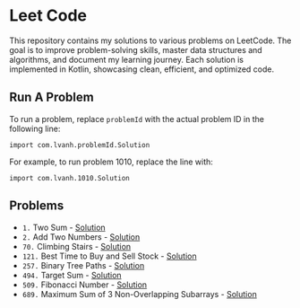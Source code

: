 # Leet Code
This repository contains my solutions to various problems on LeetCode. The goal is to improve problem-solving skills, master data structures and algorithms, and document my learning journey. Each solution is implemented in Kotlin, showcasing clean, efficient, and optimized code.
## Run A Problem
To run a problem, replace `problemId` with the actual problem ID in the following line:
```
import com.lvanh.problemId.Solution
```
For example, to run problem 1010, replace the line with:
```
import com.lvanh.1010.Solution
```
## Problems
- `1.` Two Sum - [Solution](https://github.com/LVAnh/leet-code/tree/main/src/main/kotlin/p1/Solution.kt)
- `2.` Add Two Numbers - [Solution](https://github.com/LVAnh/leet-code/tree/main/src/main/kotlin/p2/Solution.kt)
- `70.` Climbing Stairs - [Solution](https://github.com/LVAnh/leet-code/tree/main/src/main/kotlin/p70/Solution.kt)
- `121.` Best Time to Buy and Sell Stock - [Solution](https://github.com/LVAnh/leet-code/tree/main/src/main/kotlin/p121/Solution.kt)
- `257.` Binary Tree Paths - [Solution](https://github.com/LVAnh/leet-code/tree/main/src/main/kotlin/p257/Solution.kt)
- `494.` Target Sum - [Solution](https://github.com/LVAnh/leet-code/tree/main/src/main/kotlin/p494/Solution.kt)
- `509.` Fibonacci Number - [Solution](https://github.com/LVAnh/leet-code/tree/main/src/main/kotlin/p509/Solution.kt)
- `689.` Maximum Sum of 3 Non-Overlapping Subarrays - [Solution](https://github.com/LVAnh/leet-code/tree/main/src/main/kotlin/p689/Solution.kt)